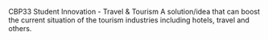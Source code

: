 CBP33
Student Innovation - Travel & Tourism
A solution/idea that can boost the current situation of the tourism industries including hotels, travel and others.
